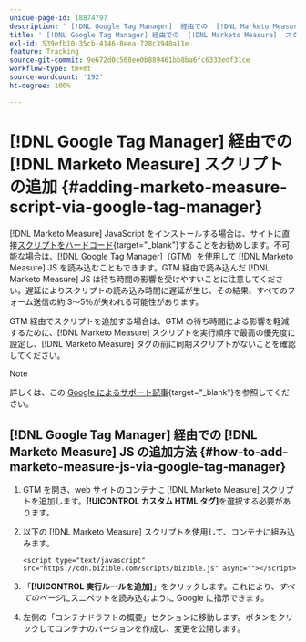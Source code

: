 ```yaml
---
unique-page-id: 18874797
description: ' [!DNL Google Tag Manager]  経由での  [!DNL Marketo Measure]  スクリプトの追加 - [!DNL Marketo Measure]'
title: ' [!DNL Google Tag Manager] 経由での  [!DNL Marketo Measure]  スクリプトの追加'
exl-id: 539efb10-35cb-4146-8eea-728c3948a11e
feature: Tracking
source-git-commit: 9e672d0c568ee0b889461bb8ba6fc6333edf31ce
workflow-type: tm+mt
source-wordcount: '192'
ht-degree: 100%

---
```


# [!DNL Google Tag Manager] 経由での [!DNL Marketo Measure] スクリプトの追加 {#adding-marketo-measure-script-via-google-tag-manager}

[!DNL Marketo Measure] JavaScript をインストールする場合は、サイトに直接[スクリプトをハードコード](/help/marketo-measure-tracking/setting-up-tracking/adding-marketo-measure-script.md){target="_blank"}することをお勧めします。不可能な場合は、[!DNL Google Tag Manager]（GTM）を使用して [!DNL Marketo Measure] JS を読み込むこともできます。GTM 経由で読み込んだ [!DNL Marketo Measure] JS は待ち時間の影響を受けやすいことに注意してください。遅延によりスクリプトの読み込み時間に遅延が生じ、その結果、すべてのフォーム送信の約 3～5％が失われる可能性があります。

GTM 経由でスクリプトを追加する場合は、GTM の待ち時間による影響を軽減するために、[!DNL Marketo Measure] スクリプトを実行順序で最高の優先度に設定し、[!DNL Marketo Measure] タグの前に同期スクリプトがないことを確認してください。

>[!NOTE]
>
>詳しくは、この [Google によるサポート記事](https://support.google.com/tagmanager/answer/2772421?hl=ja){target="_blank"}を参照してください。

## [!DNL Google Tag Manager] 経由での [!DNL Marketo Measure] JS の追加方法 {#how-to-add-marketo-measure-js-via-google-tag-manager}

1. GTM を開き、web サイトのコンテナに [!DNL Marketo Measure] スクリプトを追加します。**[!UICONTROL カスタム HTML タグ]**&#x200B;を選択する必要があります。

1. 以下の [!DNL Marketo Measure] スクリプトを使用して、コンテナに組み込みます。

   `<script type="text/javascript" src="https://cdn.bizible.com/scripts/bizible.js" async=""></script>`

1. 「**[!UICONTROL 実行ルールを追加]**」をクリックします。これにより、*すべてのページ*&#x200B;にスニペットを読み込むように Google に指示できます。

1. 左側の「コンテナドラフトの概要」セクションに移動します。ボタンをクリックしてコンテナのバージョンを作成し、変更を公開します。
